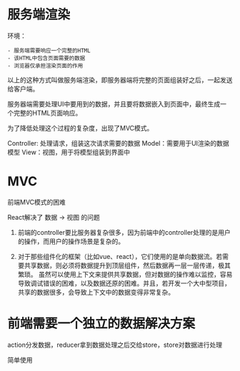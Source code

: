 # 服务端渲染

环境：

    - 服务端需要响应一个完整的HTML
    - 该HTML中包含页面需要的数据
    - 浏览器仅承担渲染页面的作用
以上的这种方式叫做服务端渲染，即服务器端将完整的页面组装好之后，一起发送给客户端。

服务器端需要处理UI中要用到的数据，并且要将数据嵌入到页面中，最终生成一个完整的HTML页面响应。

为了降低处理这个过程的复杂度，出现了MVC模式。

Controller: 处理请求，组装这次请求需要的数据 Model：需要用于UI渲染的数据模型 View：视图，用于将模型组装到界面中

# MVC
前端MVC模式的困难

React解决了 数据 -> 视图 的问题

1. 前端的controller要比服务器复杂很多，因为前端中的controller处理的是用户的操作，而用户的操作场景是复杂的。

2. 对于那些组件化的框架（比如vue、react），它们使用的是单向数据流。若需要共享数据，则必须将数据提升到顶层组件，然后数据再一层一层传递，极其繁琐。 虽然可以使用上下文来提供共享数据，但对数据的操作难以监控，容易导致调试错误的困难，以及数据还原的困难。并且，若开发一个大中型项目，共享的数据很多，会导致上下文中的数据变得非常复杂。

#  前端需要一个独立的数据解决方案

action分发数据，reducer拿到数据处理之后交给store，store对数据进行处理

简单使用
```js

```

 